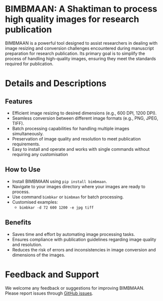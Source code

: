 # **BIMBMAAN**: A Shaktiman to process high quality images for research publication

BIMBMAAN is a powerful tool designed to assist researchers in dealing with image resizing and conversion challenges encountered during manuscript preparation for research publication. Its primary goal is to simplify the process of handling high-quality images, ensuring they meet the standards required for publication.

# Details and Descriptions

## Features
* Efficient image resizing to desired dimensions (e.g., 600 DPI, 1200 DPI).
* Seamless conversion between different image formats (e.g., PNG, JPEG, TIFF).
* Batch processing capabilities for handling multiple images simultaneously.
* Preservation of image quality and resolution to meet publication requirements.
* Easy to install and operate and works with single commands without requiring any customisation

## How to Use
* Install BIMBMAAN using `pip install bimbmaan`.
* Navigate to your images directory where your images are ready to process.
* Use command `bimbkar` or `bimbman` for batch processing.
* Customised examples:
    - `bimbkar -d 72 600 1200 -e jpg tiff`

## Benefits
* Saves time and effort by automating image processing tasks.
* Ensures compliance with publication guidelines regarding image quality and resolution.
* Reduces the risk of errors and inconsistencies in image conversion and dimensions of the images.

# Feedback and Support
We welcome any feedback or suggestions for improving BIMBMAAN. Please report issues through 
[GitHub issues](https://github.com/TheBiomics/bimbmaan/issues).

